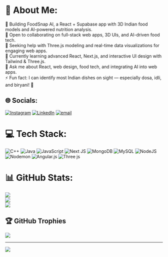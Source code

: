# 💫 About Me:
🔭 Building FoodSnap AI, a React + Supabase app with 3D Indian food models and AI-powered nutrition analysis.<br>👯 Open to collaborating on full-stack web apps, 3D UIs, and AI-driven food tech.<br>🤝 Seeking help with Three.js modeling and real-time data visualizations for engaging web apps.<br>🌱 Currently learning advanced React, Next.js, and interactive UI design with Tailwind & Three.js.<br>💬 Ask me about React, web design, food tech, and integrating AI into web apps.<br>⚡ Fun fact: I can identify most Indian dishes on sight — especially dosa, idli, and biryani! 🎉


## 🌐 Socials:
[![Instagram](https://img.shields.io/badge/Instagram-%23E4405F.svg?logo=Instagram&logoColor=white)](https://instagram.com/sree.hari.t_) [![LinkedIn](https://img.shields.io/badge/LinkedIn-%230077B5.svg?logo=linkedin&logoColor=white)](https://linkedin.com/in/Sreeharit27) [![email](https://img.shields.io/badge/Email-D14836?logo=gmail&logoColor=white)](mailto:sreeharisasikumart@gmail.com) 

# 💻 Tech Stack:
![C++](https://img.shields.io/badge/c++-%2300599C.svg?style=for-the-badge&logo=c%2B%2B&logoColor=white) ![Java](https://img.shields.io/badge/java-%23ED8B00.svg?style=for-the-badge&logo=openjdk&logoColor=white) ![JavaScript](https://img.shields.io/badge/javascript-%23323330.svg?style=for-the-badge&logo=javascript&logoColor=%23F7DF1E) ![Next JS](https://img.shields.io/badge/Next-black?style=for-the-badge&logo=next.js&logoColor=white) ![MongoDB](https://img.shields.io/badge/MongoDB-%234ea94b.svg?style=for-the-badge&logo=mongodb&logoColor=white) ![MySQL](https://img.shields.io/badge/mysql-4479A1.svg?style=for-the-badge&logo=mysql&logoColor=white) ![NodeJS](https://img.shields.io/badge/node.js-6DA55F?style=for-the-badge&logo=node.js&logoColor=white) ![Nodemon](https://img.shields.io/badge/NODEMON-%23323330.svg?style=for-the-badge&logo=nodemon&logoColor=%BBDEAD) ![Angular.js](https://img.shields.io/badge/angular.js-%23E23237.svg?style=for-the-badge&logo=angularjs&logoColor=white) ![Three js](https://img.shields.io/badge/threejs-black?style=for-the-badge&logo=three.js&logoColor=white)
# 📊 GitHub Stats:
![](https://github-readme-stats.vercel.app/api?username=Sreehari2710&theme=dark&hide_border=false&include_all_commits=false&count_private=false)<br/>
![](https://nirzak-streak-stats.vercel.app/?user=Sreehari2710&theme=dark&hide_border=false)<br/>
![](https://github-readme-stats.vercel.app/api/top-langs/?username=Sreehari2710&theme=dark&hide_border=false&include_all_commits=false&count_private=false&layout=compact)

## 🏆 GitHub Trophies
![](https://github-profile-trophy.vercel.app/?username=Sreehari2710&theme=radical&no-frame=false&no-bg=true&margin-w=4)

---
[![](https://visitcount.itsvg.in/api?id=Sreehari2710&icon=0&color=0)](https://visitcount.itsvg.in)

<!-- Proudly created with GPRM ( https://gprm.itsvg.in ) -->
